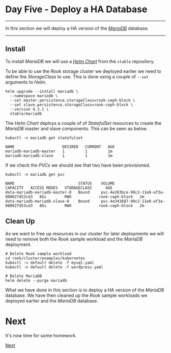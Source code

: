 # Day Five - Deploy a HA Database

---

In this section we will deploy a HA version of the [_MariaDB_](https://mariadb.org) database.

---


## Install

To install _MariaDB_ we will use a [_Helm Chart_](https://github.com/helm/charts/tree/master/stable/mariadb) from the `stable` repository.

To be able to use the _Rook_ storage cluster we deployed earlier we need to define the _StorageClass_ to use.  This is done using a couple of `--set` arguments to _Helm_.

```console
helm upgrade --install mariadb \
  --namespace mariadb \
  --set master.persistence.storageClass=rook-ceph-block \
  --set slave.persistence.storageClass=rook-ceph-block \
  --version 4.3.1 \
  stable/mariadb
```

The _Helm Chart_ deploys a couple of of _StatefulSet_ resources to create the _MariaDB_ master and slave components.  This can be seen as below.  

```console
kubectl -n mariadb get statefulset
```

```console
NAME                     DESIRED   CURRENT   AGE
mariadb-mariadb-master   1         1         1m
mariadb-mariadb-slave    1         1         1m
```

If we check the _PVCs_ we should see that two have been provisioned.

```console
kubectl -n mariadb get pvc
```

```console
NAME                            STATUS    VOLUME                                     CAPACITY   ACCESS MODES   STORAGECLASS      AGE
data-mariadb-mariadb-master-0   Bound     pvc-4e263bce-99c2-11e8-af3a-080027d53cd3   8Gi        RWO            rook-ceph-block   2m
data-mariadb-mariadb-slave-0    Bound     pvc-4e343687-99c2-11e8-af3a-080027d53cd3   8Gi        RWO            rook-ceph-block   2m
```


## Clean Up

As we want to free up resources in our cluster for later deployments we will need to remove both the _Rook_ sample workload and the _MariaDB_ deployment.

```console
# Delete Rook sample workload
cd rook/cluster/examples/kubernetes
kubectl -n default delete -f mysql.yaml
kubectl -n default delete -f wordpress.yaml

# Delete MariaDB
helm delete --purge mariadb
```


What we have done in this section is to deploy a HA version of the _MariaDB_ database.  We have then cleaned up the _Rook_ sample workloads we deployed earlier and the _MariaDB_ database.


# Next

It's now time for some homework.

[Next](05-06.md)